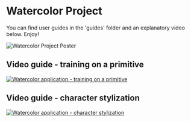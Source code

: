# Watercolor Project

You can find user guides in the 'guides' folder and an explanatory video below. Enjoy!

![Watercolor Project Poster](https://user-images.githubusercontent.com/73960535/155206786-8fec9419-274a-40ab-99d6-2af001e35e7f.jpg)

## Video guide - training on a primitive 
[![Watercolor application - training on a primitive](https://img.youtube.com/vi/MwA5x9uvBro/0.jpg)](https://www.youtube.com/watch?v=MwA5x9uvBro)

## Video guide - character stylization
[![Watercolor application - character stylization](https://img.youtube.com/vi/CF08FymQmJA/0.jpg)](https://www.youtube.com/watch?v=CF08FymQmJA)

